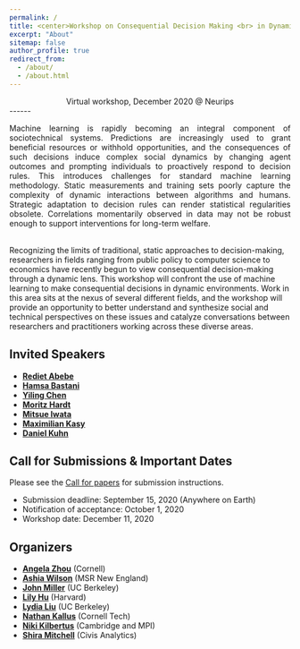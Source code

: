```yaml
---
permalink: /
title: <center>Workshop on Consequential Decision Making <br> in Dynamic Environments</center>
excerpt: "About"
sitemap: false
author_profile: true
redirect_from: 
  - /about/
  - /about.html
---
```

<center> Virtual workshop, December 2020 @ Neurips</center>
------
<p style="text-align: justify;">
Machine learning is rapidly becoming an integral component of sociotechnical
systems. Predictions are increasingly used to grant beneficial resources or
withhold opportunities, and the consequences of such decisions induce complex
social dynamics by changing agent outcomes and prompting individuals to
proactively respond to decision rules. This introduces challenges for standard
machine learning methodology. Static measurements and training sets poorly
capture the complexity of dynamic interactions between algorithms and humans.
Strategic adaptation to decision rules can render statistical regularities
obsolete. Correlations momentarily observed in data may not be robust enough to
support interventions for long-term welfare.<br><br>

Recognizing the limits of traditional, static approaches to decision-making,
researchers in fields ranging from public policy to computer science to
economics have recently begun to view consequential decision-making through a
dynamic lens. This workshop will confront the use of machine learning to make
consequential decisions in dynamic environments. Work in this area sits at the
nexus of several different fields, and the workshop will provide an opportunity
to better understand and synthesize social and technical perspectives on these
issues and catalyze conversations between researchers and practitioners working
across these diverse areas.</p>

Invited Speakers
------
* **[Rediet Abebe](https://www.cs.cornell.edu/~red/)** 
* **[Hamsa Bastani](https://hamsabastani.github.io/)**
* **[Yiling Chen](https://yiling.seas.harvard.edu/)**
* **[Moritz Hardt](https://mrtz.org/)**
* **[Mitsue Iwata](http://www.mitsueiwata.com/bio/)**
* **[Maximilian Kasy](https://maxkasy.github.io/home/)**
* **[Daniel Kuhn](https://people.epfl.ch/daniel.kuhn)**

Call for Submissions & Important Dates
------
Please see the [Call for papers](/cfp/) for submission instructions.

* Submission deadline: September 15, 2020 (Anywhere on Earth)
* Notification of acceptance: October 1, 2020 
* Workshop date: December 11, 2020

Organizers
------
* **[Angela Zhou](https://people.orie.cornell.edu/az434/)** (Cornell)
* **[Ashia Wilson](https://aswilson07.github.io/website)** (MSR New England)
* **[John Miller](https://people.eecs.berkeley.edu/~miller_john/)** (UC Berkeley)
* **[Lily Hu](https://scholar.harvard.edu/lilyhu)** (Harvard)
* **[Lydia Liu](http://people.eecs.berkeley.edu/~lydiatliu)** (UC Berkeley)
* **[Nathan Kallus](http://www.nathankallus.com/)** (Cornell Tech)
* **[Niki Kilbertus](www.nikikilbertus.info)** (Cambridge and MPI)
* **[Shira Mitchell](shiraqotj@gmail.com)** (Civis Analytics)
